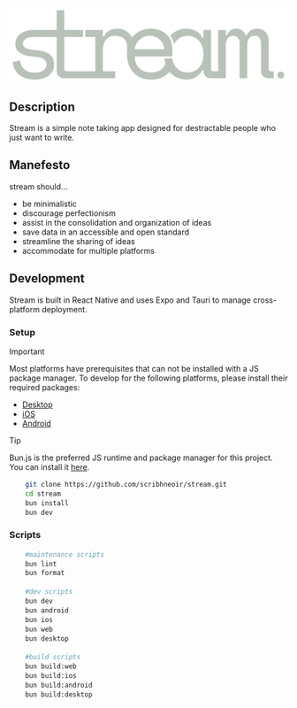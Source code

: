 ![stream](assets/logo.png)

## Description

Stream is a simple note taking app designed for destractable people who just want to write.

## Manefesto

stream should...
- be minimalistic
- discourage perfectionism
- assist in the consolidation and organization of ideas
- save data in an accessible and open standard
- streamline the sharing of ideas
- accommodate for multiple platforms

## Development

Stream is built in React Native and uses Expo and Tauri to manage cross-platform
deployment.

### Setup

> [!IMPORTANT]
> Most platforms have prerequisites that can not be installed with a JS package manager. To develop for the following platforms, please install their required packages:
>
> - [Desktop](https://tauri.app/v1/guides/getting-started/prerequisites/)
> - [iOS](https://docs.expo.dev/guides/local-app-development/#ios)
> - [Android](https://docs.expo.dev/guides/local-app-development/#android)

> [!TIP]
> Bun.js is the preferred JS runtime and package manager for this
> project. You can install it [here](https://bun.sh/docs/installation).

```sh
    git clone https://github.com/scribhneoir/stream.git
    cd stream
    bun install
    bun dev
```

### Scripts

```sh
    #maintenance scripts
    bun lint
    bun format

    #dev scripts
    bun dev
    bun android
    bun ios
    bun web
    bun desktop

    #build scripts
    bun build:web
    bun build:ios
    bun build:android
    bun build:desktop
```
